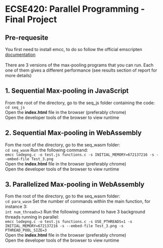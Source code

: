 # ECSE420: Parallel Programming - Final Project

## Pre-requesite
You first need to install emcc, to do so follow the official emscripten [documentation](https://emscripten.org/docs/getting_started/downloads.html)
<br>
<br>
There are 3 versions of the max-pooling programs that you can run. Each one of them gives a different performance (see results section of report for more details)

## 1. Sequential Max-pooling in JavaScript
From the root of the directory, go to the seq_js folder containing the code:<br>
```cd seq_js``` <br>
Open the **index.html** file in the browser (preferably chrome) <br>
Open the developer tools of the browser to view runtime

## 2. Sequential Max-pooling in WebAssembly
Fom the root of the directory, go to the seq_wasm folder:<br>
```cd seq_wasm```
Run the following command:<br>
```emcc lodepng.c -o test.js functions.c -s INITIAL_MEMORY=672137216 -s --embed-file Test_3.png``` <br>
Open the **index.html** file in the browser (preferably chrome) <br>
Open the developer tools of the browser to view runtime

## 3. Parallelized Max-pooling in WebAssembly
Fom the root of the directory, go to the seq_wasm folder: <br>
```cd para_wasm```
Set the number of commands within the main function, for instance 3:<br>
```int num_threads=3```
Run the following command to have 3 background threads running in parallel:<br>
```emcc lodepng.c -o test.js functions.c -s USE_PTHREADS=1 -s INITIAL_MEMORY=672137216 -s --embed-file Test_3.png -s PTHREAD_POOL_SIZE=3``` <br>
Open the **index.html** file in the browser (preferably chrome) <br>
Open the developer tools of the browser to view runtime
